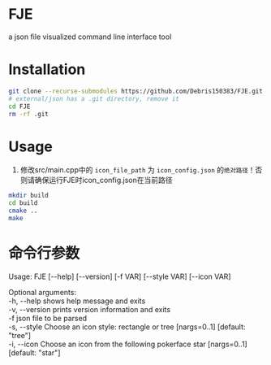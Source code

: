 # FJE
a json file visualized command line interface tool

# Installation
```bash
git clone --recurse-submodules https://github.com/Debris150383/FJE.git
# external/json has a .git directory, remove it
cd FJE
rm -rf .git
```

# Usage
1. 修改src/main.cpp中的 `icon_file_path` 为 `icon_config.json` 的`绝对路径`！否则请确保运行FJE时icon_config.json在当前路径 
```bash
mkdir build
cd build
cmake ..
make
```
# 命令行参数

Usage: FJE [--help] [--version] [-f VAR] [--style VAR] [--icon VAR]

Optional arguments:  
  -h, --help     shows help message and exits  
  -v, --version  prints version information and exits  
  -f             json file to be parsed  
  -s, --style    Choose an icon style: rectangle or tree [nargs=0..1] [default: "tree"]  
  -i, --icon     Choose an icon from the following pokerface star [nargs=0..1] [default: "star"]  